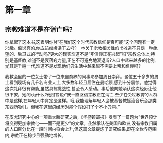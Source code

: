 # 第一章

## 宗教难道不是在消亡吗?

你拿起了这本书,这表明你对”在我们这个时代宗教信仰是否可能”这个问题有一定兴趣。但说真的,你应该继续读下去吗?一本关于宗教相关性的书难道不只是一种绝望的、后卫式的行动吗?更大的现实难道不是”非信仰正在兴起”吗?宗教总体上,特别是基督教,难道不是衰落的力量,正在不可避免地衰退吗?人口中越来越多的比例,尤其是千禧一代,难道不是发现他们的生活中越来越不需要上帝和信仰吗?

我教会里的一位女士带了一位来自商界的同事来参加周日崇拜。这位五十多岁的男士看到现场有几千名专业人士,大多数年轻且居住在曼哈顿,感到十分震惊。他觉得这次礼拜很有帮助,虽然具有挑战性,甚至令人感动。事后他向她承认这次经历让他很不安。她问:为什么?他回答说:“我一直坚信宗教正在消亡,至少在受过教育的人群中是这样,在年轻人中肯定是这样。哦,我能理解年轻人会被基督教摇滚音乐会那类东西所吸引。但我在这里的经历对那个假设打了个不小的洞。”

在皮尤研究中心的一项重大新研究之后,《华盛顿邮报》发表了一篇题为”世界预计将变得更加宗教化——而不是更少”的文章。虽然承认在美国和欧洲,没有宗教归属的人口百分比在一段时间内将会上升,但这篇文章提炼了研究结果,即在全世界范围内,宗教正在稳步且强劲地增长。​​​​​​​​​​​​​​​​